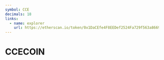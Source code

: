 ```yaml
---
symbol: CCE
decimals: 18
links:
  - name: explorer
    url: https://etherscan.io/token/0x1DaCEfe4F8EEDef2524Fa729f563a86695b8888e
---
```


# CCECOIN
